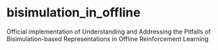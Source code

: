 # bisimulation_in_offline
Official implementation of Understanding and Addressing the Pitfalls of Bisimulation-based Representations in Offline Reinforcement Learning
